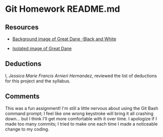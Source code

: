 # Git Homework README.md

## Resources

  * [Background image of Great Dane -Black and White](https://www.flickr.com/photos/96046856@N05/16425548959)

  * [Isolated image of Great Dane](https://www.flickr.com/photos/96046856@N05/16425548959)

## Deductions

  I, *Jessica Marie Francis Arnieri Hernandez*, reviewed the list of deductions for this project and the syllabus.

## Comments

This was a fun assignment!  I'm still a little nervous about using the Git Bash command prompt; I feel like one wrong keystroke will bring it all crashing down... but I think I'll get more comfortable with it over time.  I apologize if I made too many commits; I tried to make one each time I made a noticeable change to my coding.
